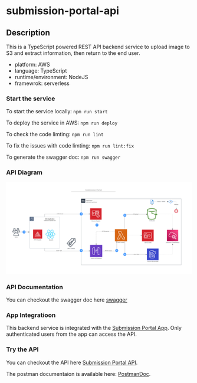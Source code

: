 # submission-portal-api

## Description

This is a TypeScript powered REST API backend service to upload image to S3 and extract information, then return to the end user.

- platform: AWS
- language: TypeScript
- runtime/environment: NodeJS
- framewrok: serverless

### Start the service

To start the service locally:
`npm run start`

To deploy the service in AWS:
`npm run deploy`

To check the code limting:
`npm run lint`

To fix the issues with code limting:
`npm run lint:fix`

To generate the swagger doc:
`npm run swagger`

### API Diagram

<img src="/src/resources/api-diagram.png" alt="API Diagram"/>

### API Documentation

You can checkout the swagger doc here
[swagger](https://mdrijwan.github.io/submission-portal-api/)

### App Integratioon

This backend service is integrated with the [Submission Portal App](https://github.com/mdrijwan/submission-portal-web). Only authenticated users from the app can access the API.

### Try the API

You can checkout the API here
[Submission Portal API](https://304ewez0o6.execute-api.us-east-1.amazonaws.com/dev/submit).

The postman documentaion is available here:
[PostmanDoc](https://github.com/mdrijwan/submission-portal-api/blob/main/submission-portal-api-dev-swagger-postman.yaml).
